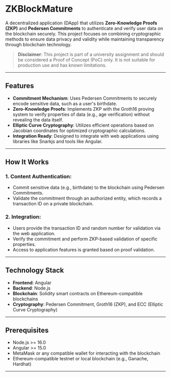 # ZKBlockMature

A decentralized application (DApp) that utilizes **Zero-Knowledge Proofs (ZKP)** and **Pedersen Commitments** to authenticate and verify user data on the blockchain securely. This project focuses on combining cryptographic methods to ensure data privacy and validity while maintaining transparency through blockchain technology.

> **Disclaimer**: This project is part of a university assignment and should be considered a Proof of Concept (PoC) only. It is not suitable for production use and has known limitations.

---

## Features

- **Commitment Mechanism**: Uses Pedersen Commitments to securely encode sensitive data, such as a user's birthdate.
- **Zero-Knowledge Proofs**: Implements ZKP with the Groth16 proving system to verify properties of data (e.g., age verification) without revealing the data itself.
- **Elliptic Curve Cryptography**: Utilizes efficient operations based on Jacobian coordinates for optimized cryptographic calculations.
- **Integration Ready**: Designed to integrate with web applications using libraries like Snarkjs and tools like Angular.

---

## How It Works

### 1. **Content Authentication**:
   - Commit sensitive data (e.g., birthdate) to the blockchain using Pedersen Commitments.
   - Validate the commitment through an authorized entity, which records a transaction ID on a private blockchain.

### 2. **Integration**:
   - Users provide the transaction ID and random number for validation via the web application.
   - Verify the commitment and perform ZKP-based validation of specific properties.
   - Access to application features is granted based on proof validation.

---

## Technology Stack

- **Frontend**: Angular
- **Backend**: Node.js
- **Blockchain**: Solidity smart contracts on Ethereum-compatible blockchains
- **Cryptography**: Pedersen Commitment, Groth16 (ZKP), and ECC (Elliptic Curve Cryptography)

---

## Prerequisites

- Node.js >= 16.0
- Angular >= 15.0
- MetaMask or any compatible wallet for interacting with the blockchain
- Ethereum-compatible testnet or local blockchain (e.g., Ganache, Hardhat)

---
